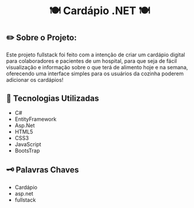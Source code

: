 <h1 align="center"> 🍽️ Cardápio .NET 🍽️</h1>
<h2> ✏️ Sobre o Projeto: </h2>
<p>Este projeto fullstack foi feito com a intenção de criar um cardápio digital para colaboradores e pacientes de um hospital, para que seja de fácil visualização e informação sobre o que terá de alimento hoje e na semana, oferecendo uma interface simples para os usuários da cozinha poderem adicionar os cardápios!</p>
<h2 >&#128640; Tecnologias Utilizadas</h2>
<ul>
  <li> C# </li>
  <li> EntityFramework </li>
  <li> Asp.Net </li>  
  <li> HTML5 </li>
  <li> CSS3 </li>
  <li> JavaScript </li>
  <li> BootsTrap </li>
</ul>
<h2> 🗝️ Palavras Chaves </h2>
<ul>
  <li> Cardápio </li>
  <li> asp.net </li>
  <li> fullstack </li>
</ul>
